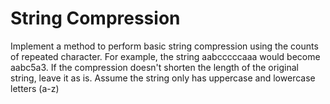 # String Compression
Implement a method to perform basic string compression using the counts of repeated character. For example, the string aabcccccaaa would become aabc5a3. If the compression doesn't shorten the length of the original string, leave it as is. Assume the string only has uppercase and lowercase letters (a-z)